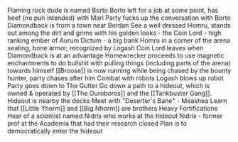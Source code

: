 Flaming rock dude is named Borto
Borto left for a job at some point, has beef (no pun intended) with Mari
Party fucks up the conversation with Borto
Diamondback is from a town near Berdan
See a well dressed Homru, stands out among the dirt and grime with his golden looks - the Coin Lord - high ranking ember of Aurum Dictum - a big bank
Homru in a corner of the arena seating, bone armor, recognized by Logash 
Coin Lord leaves when Diamondback is at an advantage
Homewrecker proceeds to use magnetic enchantments to do bullshit with pulling things (including parts of the arena) towards himself
[[Broose]] is now running while being chased by the bounty hunter, party chases after him
Combat with robots
Logash blows up robot
Party goes down to The Gutter
Go down a path to a hideout, which is owned & operated by [[The Ouroboros]] and the [[Tankbuster Gang]]. Hideout is nearby the docks
Meet with "Deserter's Bane" - Meashea
Learn that [[Little Yhorm]] and [[Big Nhorm]] are brothers
Heavy Fortifications
Hear of a scientist named Nidris who works at the hideout
Nidris - former prof at the Academia that had their research closed
Plan is to democratically enter the hideout